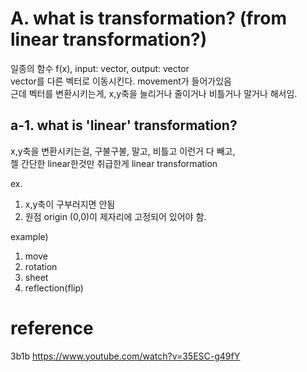 # A. what is transformation? (from linear transformation?)
일종의 함수 f(x), input: vector, output: vector \
vector를 다른 벡터로 이동시킨다. movement가 들어가있음\
근데 벡터를 변환시키는게, x,y축을 늘리거나 줄이거나 비틀거나 말거나 해서임.

## a-1. what is 'linear' transformation?
x,y축을 변환시키는걸, 구불구불, 말고, 비틀고 이런거 다 빼고,\
젤 간단한 linear한것만 취급한게 linear transformation

ex.
1. x,y축이 구부러지면 안됨
2. 원점 origin (0,0)이 제자리에 고정되어 있어야 함.

example)
1. move 
2. rotation
3. sheet
4. reflection(flip)



# reference
3b1b
https://www.youtube.com/watch?v=35ESC-g49fY 
